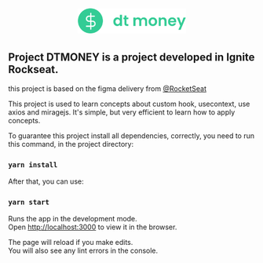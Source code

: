 <h1 align="center">
  <img alt="dtmoney" title="dtmoney" src="./src/assets/logo_green.svg" width="220px" />
</h1>


## Project DTMONEY is a project developed in Ignite Rockseat. 
this project is based on the figma delivery from [@RocketSeat](https://www.figma.com/file/0xmu9mj2TJYoIOubBFWsk5/dtmoney-Ignite-(Copy)?node-id=0%3A1)


This project is used to learn concepts about custom hook, usecontext, use axios and miragejs. 
It's simple, but very efficient to learn how to apply concepts.

To guarantee this project install all  dependencies, correctly, you need to run this command, in the project directory:
### `yarn install`

After that, you can use:
### `yarn start`

Runs the app in the development mode.\
Open [http://localhost:3000](http://localhost:3000) to view it in the browser.

The page will reload if you make edits.\
You will also see any lint errors in the console.





<!-- <p align="center">
  <img alt="dashboard" src=".github/dashboard.png" width="100%">
  <img alt="cadastrar-transacao" src=".github/cadastrar-transacao.png" width="100%">
</p> -->
